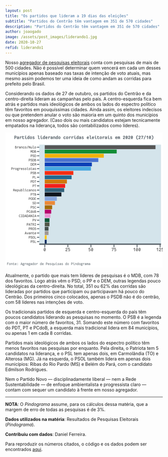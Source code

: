 ```yaml
---
layout: post
title: "Os partidos que lideram a 19 dias das eleições"
subtitle: "Partidos do Centrão têm vantagem em 351 de 570 cidades"
description: "Partidos do Centrão têm vantagem em 351 de 570 cidades"
author: joaogado
image: /assets/post_images/liderando1.jpg
date: 2020-10-27
refid: liderando1
---
```


<p>Nosso <a href="https://pindograma.shinyapps.io/agregador">agregador de pesquisas eleitorais</a> conta com pesquisas de mais de 500 cidades. Não é possível determinar quem vencerá em cada um desses municípios apenas baseado nas taxas de intenção de voto atuais, mas mesmo assim podemos ter uma ideia de como andam as corridas para prefeito pelo Brasil.</p>
<p>Considerando os dados de 27 de outubro, os partidos do Centrão e da centro-direita lideram as campanhas pelo país. A centro-esquerda fica bem atrás e partidos mais ideológicos de ambos os lados do espectro político têm favoritos em pouquíssimas cidades. Ainda assim, os eleitores indecisos ou que pretendem anular o voto são maioria em um quinto dos municípios em nosso agregador. (Caso dois ou mais candidatos estejam tecnicamente empatados na liderança, todos são contabilizados como líderes).</p>
<p><img style="max-height: 1000px;" src="/assets/post_images/liderando1_files/figure-html/unnamed-chunk-2-1.png" width="672" /></p>
<p>Atualmente, o partido que mais tem líderes de pesquisas é o MDB, com 78 dos favoritos. Logo atrás vêm o PSD, o PP e o DEM, outras legendas pouco ideológicas da centro-direita. No total, 351 ou 62% das corridas são lideradas por partidos que participam ou participavam há pouco do Centrão. Dos primeiros cinco colocados, apenas o PSDB não é do centrão, com 58 líderes nas intenções de voto.</p>
<p>Os tradicionais partidos de esquerda e centro-esquerda do país têm poucos candidatos liderando as pesquisas no momento. O PSB é a legenda com o maior número de favoritos, 31. Somando este número com favoritos do PDT, PT e PCdoB, a esquerda mais tradicional lidera em 84 municípios, ou apenas 1 em cada 8 corridas.</p>
<p>Partidos mais ideológicos de ambos os lados do espectro político têm menos favoritos nas pesquisas por enquanto. Pela direita, o Patriota tem 5 candidatos na liderança, e o PSL tem apenas dois, em Carmolândia (TO) e Alterosa (MG). Já na esquerda, o PSOL também lidera em apenas dois municípios: Ribas do Rio Pardo (MS) e Belém do Pará, com o candidato Edmilson Rodrigues.</p>
<p>Nem o Partido Novo — disciplinadamente liberal — nem a Rede Sustentabilidade — de enfoque ambientalista e progressista claro — contam com sequer um candidato à frente em nosso agregador.</p>
<hr />
<p><strong>NOTA</strong>: O <em>Pindograma</em> assume, para os cálculos dessa matéria, que a margem de erro de todas as pesquisas é de 3%.</p>
<p><strong>Dados utilizados na matéria</strong>: Resultados de Pesquisas Eleitorais (<em>Pindograma</em>).</p>
<p><strong>Contribuiu com dados</strong>: Daniel Ferreira.</p>
<p>Para reproduzir os números citados, o código e os dados podem ser encontrados <a href="https://github.com/pindograma/materias/blob/master/2020-10-27-liderando/liderando1.Rmd">aqui</a>.</p>
